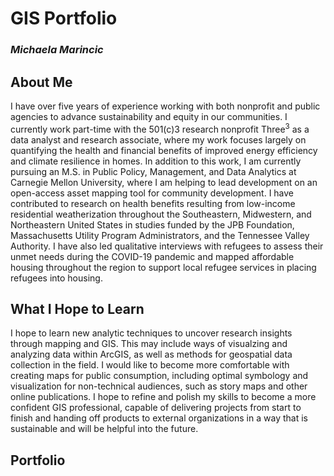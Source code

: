 # GIS Portfolio 
### _Michaela Marincic_


## About Me

I have over five years of experience working with both nonprofit and public agencies to advance sustainability and equity in our communities. I currently work part-time with the 501(c)3 research nonprofit Three<sup>3</sup> as a data analyst and research associate, where my work focuses largely on quantifying the health and financial benefits of improved energy efficiency and climate resilience in homes. In addition to this work, I am currently pursuing an M.S. in Public Policy, Management, and Data Analytics at Carnegie Mellon University, where I am helping to lead development on an open-access asset mapping tool for community development. I have contributed to research on health benefits resulting from low-income residential weatherization throughout the Southeastern, Midwestern, and Northeastern United States in studies funded by the JPB Foundation, Massachusetts Utility Program Administrators, and the Tennessee Valley Authority. I have also led qualitative interviews with refugees to assess their unmet needs during the COVID-19 pandemic and mapped affordable housing throughout the region to support local refugee services in placing refugees into housing.

## What I Hope to Learn

I hope to learn new analytic techniques to uncover research insights through mapping and GIS. This may include ways of visualzing and analyzing data within ArcGIS, as well as methods for geospatial data collection in the field. I would like to become more comfortable with creating maps for public consumption, including optimal symbology and visualization for non-technical audiences, such as story maps and other online publications. I hope to refine and polish my skills to become a more confident GIS professional, capable of delivering projects from start to finish and handing off products to external organizations in a way that is sustainable and will be helpful into the future.

## Portfolio

